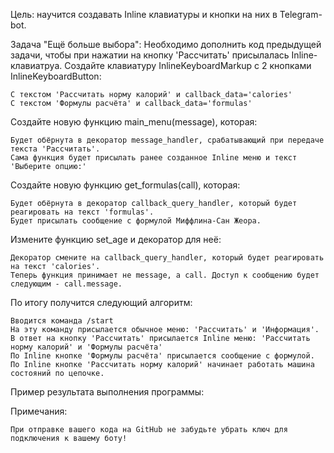 Цель: научится создавать Inline клавиатуры и кнопки на них в Telegram-bot.

Задача "Ещё больше выбора":
Необходимо дополнить код предыдущей задачи, чтобы при нажатии на кнопку 'Рассчитать' присылалась Inline-клавиатруа.
Создайте клавиатуру InlineKeyboardMarkup с 2 кнопками InlineKeyboardButton:

    С текстом 'Рассчитать норму калорий' и callback_data='calories'
    С текстом 'Формулы расчёта' и callback_data='formulas'

Создайте новую функцию main_menu(message), которая:

    Будет обёрнута в декоратор message_handler, срабатывающий при передаче текста 'Рассчитать'.
    Сама функция будет присылать ранее созданное Inline меню и текст 'Выберите опцию:'

Создайте новую функцию get_formulas(call), которая:

    Будет обёрнута в декоратор callback_query_handler, который будет реагировать на текст 'formulas'.
    Будет присылать сообщение с формулой Миффлина-Сан Жеора.

Измените функцию set_age и декоратор для неё:

    Декоратор смените на callback_query_handler, который будет реагировать на текст 'calories'.
    Теперь функция принимает не message, а call. Доступ к сообщению будет следующим - call.message.

По итогу получится следующий алгоритм:

    Вводится команда /start
    На эту команду присылается обычное меню: 'Рассчитать' и 'Информация'.
    В ответ на кнопку 'Рассчитать' присылается Inline меню: 'Рассчитать норму калорий' и 'Формулы расчёта'
    По Inline кнопке 'Формулы расчёта' присылается сообщение с формулой.
    По Inline кнопке 'Рассчитать норму калорий' начинает работать машина состояний по цепочке.


Пример результата выполнения программы:

Примечания:

    При отправке вашего кода на GitHub не забудьте убрать ключ для подключения к вашему боту!
